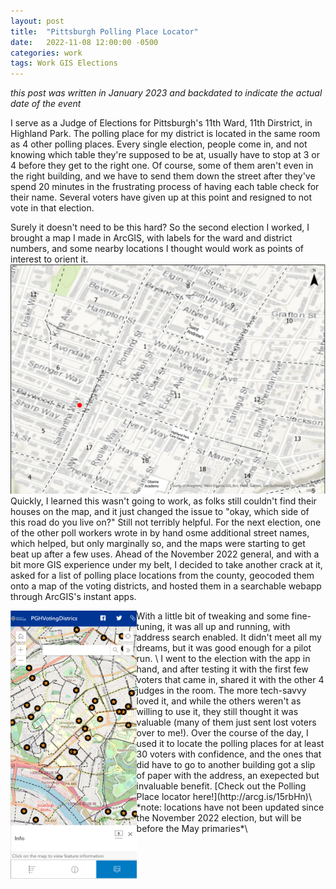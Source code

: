 ```yaml
---
layout: post
title:  "Pittsburgh Polling Place Locator"
date:   2022-11-08 12:00:00 -0500
categories: work
tags: Work GIS Elections
---
```



*this post was written in January 2023 and backdated to indicate the actual date of the event*

I serve as a Judge of Elections for Pittsburgh's 11th Ward, 11th Dirstrict, in Highland Park. The polling place for my district is located in the same room as 4 other polling places. Every single election, people come in, and not knowing which table they're supposed to be at, usually have to stop at 3 or 4 before they get to the right one. Of course, some of them aren't even in the right building, and we have to send them down the street after they've spend 20 minutes in the frustrating process of having each table check for their name. Several voters have given up at this point and resigned to not vote in that election. 

Surely it doesn't need to be this hard? So the second election I worked, I brought a map I made in ArcGIS, with labels for the ward and district numbers, and some nearby locations I thought would work as points of interest to orient it.
![Photo of the first map design](/assets/FirstWorstMap.png)
Quickly, I learned this wasn't going to work, as folks still couldn't find their houses on the map, and it just changed the issue to "okay, which side of this road do you live on?" Still not terribly helpful.
For the next election, one of the other poll workers wrote in by hand osme additional street names, which helped, but only marginally so, and the maps were starting to get beat up after a few uses.
Ahead of the November 2022 general, and with a bit more GIS experience under my belt, I decided to take another crack at it, asked for a list of polling place locations from the county, geocoded them onto a map of the voting districts, and hosted them in a searchable webapp through ArcGIS's instant apps.

<!--![Polling Place Locator App](/assets/LocatorApp.png)-->
<img align="left" width="40%" src="/assets/LocatorApp.png">
With a little bit of tweaking and some fine-tuning, it was all up and running, with address search enabled. It didn't meet all my dreams, but it was good enough for a pilot run.
\
I went to the election with the app in hand, and after testing it with the first few voters that came in, shared it with the other 4 judges in the room. The more tech-savvy loved it, and while the others weren't as willing to use it, they still thought it was valuable (many of them just sent lost voters over to me!). Over the course of the day, I used it to locate the polling places for at least 30 voters with confidence, and the ones that did have to go to another building got a slip of paper with the address, an exepected but invaluable benefit. [Check out the Polling Place locator here!](http://arcg.is/15rbHn)\
 *note: locations have not been updated since the November 2022 election, but will be before the May primaries*\



